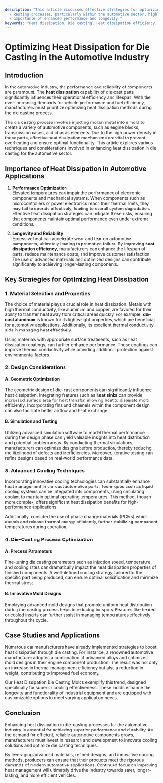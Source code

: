 ```yaml
---
description: "This article discusses effective strategies for optimizing heat dissipation in die\
  \ casting processes, particularly within the automotive sector, highlighting the\
  \ importance of enhanced performance and longevity."
keywords: "Heat dissipation, Die casting, Heat dissipation efficiency, Heat sink"
---
```

# Optimizing Heat Dissipation for Die Casting in the Automotive Industry

## Introduction

In the automotive industry, the performance and reliability of components are paramount. The **heat dissipation** capability of die-cast parts significantly influences their operational efficiency and lifespan. With the ever-increasing demands for vehicle performance and fuel efficiency, manufacturers must prioritize optimizing heat dissipation methods during the die casting process.

The die casting process involves injecting molten metal into a mold to create a variety of automotive components, such as engine blocks, transmission cases, and chassis elements. Due to the high power density in these parts, effective heat dissipation mechanisms are vital to prevent overheating and ensure optimal functionality. This article explores various techniques and considerations involved in enhancing heat dissipation in die casting for the automotive sector.

## Importance of Heat Dissipation in Automotive Applications

1. **Performance Optimization**  
   Elevated temperatures can impair the performance of electronic components and mechanical systems. When components such as microcontrollers or power electronics reach their thermal limits, they may fail to operate effectively, leading to overall system degradation. Effective heat dissipation strategies can mitigate these risks, ensuring that components maintain optimal performance even under extreme conditions.

2. **Longevity and Reliability**  
   Excessive heat can accelerate wear and tear on automotive components, ultimately leading to premature failure. By improving **heat dissipation efficiency**, manufacturers can enhance the lifespan of parts, reduce maintenance costs, and improve customer satisfaction. The use of advanced materials and optimized designs can contribute significantly to achieving longer-lasting components.

## Key Strategies for Optimizing Heat Dissipation

### 1. Material Selection and Properties

The choice of material plays a crucial role in heat dissipation. Metals with high thermal conductivity, like aluminum and copper, are favored for their ability to transfer heat away from critical areas quickly. For example, **die-cast aluminum** is known for its lightweight properties, which are beneficial for automotive applications. Additionally, its excellent thermal conductivity aids in managing heat effectively.

Using materials with appropriate surface treatments, such as heat dissipation coatings, can further enhance performance. These coatings can improve thermal conductivity while providing additional protection against environmental factors.

### 2. Design Considerations

#### A. Geometric Optimization

The geometric design of die-cast components can significantly influence heat dissipation. Integrating features such as **heat sinks** can provide increased surface area for heat transfer, allowing heat to dissipate more efficiently. Incorporating fins and channels within the component design can also facilitate better airflow and heat exchange.

#### B. Simulation and Testing

Utilizing advanced simulation software to model thermal performance during the design phase can yield valuable insights into heat distribution and potential problem areas. By conducting thermal simulations, manufacturers can optimize designs before production, thereby reducing the likelihood of defects and inefficiencies. Moreover, iterative testing can refine designs based on real-world performance data.

### 3. Advanced Cooling Techniques

Incorporating innovative cooling technologies can substantially enhance heat management in die-cast automotive parts. Techniques such as liquid cooling systems can be integrated into components, using circulating coolant to maintain optimal operating temperatures. This method, though more complex, offers significant heat dissipation benefits for high-performance applications.

Additionally, consider the use of phase change materials (PCMs) which absorb and release thermal energy efficiently, further stabilizing component temperatures during operation.

### 4. Die-Casting Process Optimization

#### A. Process Parameters

Fine-tuning die casting parameters such as injection speed, temperature, and cooling rates can dramatically impact the heat dissipation properties of finished components. A well-defined cooling strategy, tailored to the specific part being produced, can ensure optimal solidification and minimize thermal stress.

#### B. Innovative Mold Designs

Employing advanced mold designs that promote uniform heat distribution during the casting process helps in reducing hotspots. Features like heated or cooled inserts can further assist in managing temperatures effectively throughout the cycle.

## Case Studies and Applications

Numerous car manufacturers have already implemented strategies to boost heat dissipation through die casting. For instance, a renowned automotive manufacturer adopted a combination of advanced alloys and optimized mold designs in their engine component production. The result was not only an increase in thermal management efficiency but also a reduction in weight, contributing to improved fuel economy.

Our Heat Dissipation Die Casting Molds exemplify this trend, designed specifically for superior cooling effectiveness. These molds enhance the longevity and functionality of industrial equipment and are equipped with customizable options to meet varying application needs.

## Conclusion

Enhancing heat dissipation in die-casting processes for the automotive industry is essential for achieving superior performance and durability. As the demand for efficient, reliable automotive components grows, manufacturers must invest in research and development to innovate cooling solutions and optimize die casting techniques. 

By leveraging advanced materials, refined designs, and innovative cooling methods, producers can ensure that their products meet the rigorous demands of modern automotive applications. Continued focus on improving heat management will ultimately drive the industry towards safer, longer-lasting, and more efficient vehicles.

